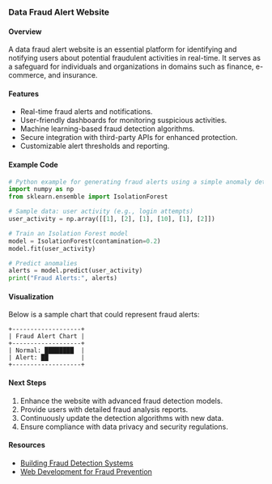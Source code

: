 ### Data Fraud Alert Website

#### Overview

A data fraud alert website is an essential platform for identifying and notifying users about potential fraudulent activities in real-time. It serves as a safeguard for individuals and organizations in domains such as finance, e-commerce, and insurance.

#### Features

* Real-time fraud alerts and notifications.
* User-friendly dashboards for monitoring suspicious activities.
* Machine learning-based fraud detection algorithms.
* Secure integration with third-party APIs for enhanced protection.
* Customizable alert thresholds and reporting.

#### Example Code

```python
# Python example for generating fraud alerts using a simple anomaly detection model
import numpy as np
from sklearn.ensemble import IsolationForest

# Sample data: user activity (e.g., login attempts)
user_activity = np.array([[1], [2], [1], [10], [1], [2]])

# Train an Isolation Forest model
model = IsolationForest(contamination=0.2)
model.fit(user_activity)

# Predict anomalies
alerts = model.predict(user_activity)
print("Fraud Alerts:", alerts)
```

#### Visualization

Below is a sample chart that could represent fraud alerts:

```
+-------------------+
| Fraud Alert Chart |
+-------------------+
| Normal: ████████  |
| Alert: ██         |
+-------------------+
```

#### Next Steps

1. Enhance the website with advanced fraud detection models.
2. Provide users with detailed fraud analysis reports.
3. Continuously update the detection algorithms with new data.
4. Ensure compliance with data privacy and security regulations.

#### Resources

* [Building Fraud Detection Systems](https://scikit-learn.org/stable/)
* [Web Development for Fraud Prevention](https://developer.mozilla.org/)
